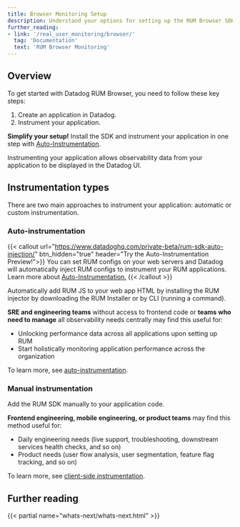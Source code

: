 ```yaml
---
title: Browser Monitoring Setup
description: Understand your options for setting up the RUM Browser SDK.
further_reading:
- link: '/real_user_monitoring/browser/'
  tag: 'Documentation'
  text: 'RUM Browser Monitoring'
---
```


## Overview

To get started with Datadog RUM Browser, you need to follow these key steps:

1. Create an application in Datadog.
2. Instrument your application.

<div class="alert alert-info"><strong>Simplify your setup!</strong> Install the SDK and instrument your application in one step with <a href="https://docs.datadoghq.com/real_user_monitoring/browser/setup/server/">Auto-Instrumentation</a>.</div>

Instrumenting your application allows observability data from your application to be displayed in the Datadog UI.

## Instrumentation types

There are two main approaches to instrument your application: automatic or custom instrumentation.

### Auto-instrumentation

{{< callout url="https://www.datadoghq.com/private-beta/rum-sdk-auto-injection/" btn_hidden="true" header="Try the Auto-Instrumentation Preview!">}}
You can set RUM configs on your web servers and Datadog will automatically inject RUM configs to instrument your RUM applications. Learn more about <a href="/real_user_monitoring/browser/setup/server">Auto-Instrumentation.</a>
{{< /callout >}}

Automatically add RUM JS to your web app HTML by installing the RUM injector by downloading the RUM Installer or by CLI (running a command).

**SRE and engineering teams** without access to frontend code or **teams who need to manage** all observability needs centrally may find this useful for:

- Unlocking performance data across all applications upon setting up RUM
- Start holistically monitoring application performance across the organization

To learn more, see [auto-instrumentation][1].

### Manual instrumentation

Add the RUM SDK manually to your application code.

**Frontend engineering, mobile engineering, or product teams** may find this method useful for:

- Daily engineering needs (live support, troubleshooting, downstream services health checks, and so on)
- Product needs (user flow analysis, user segmentation, feature flag tracking, and so on)

To learn more, see [client-side instrumentation][2].

## Further reading

{{< partial name="whats-next/whats-next.html" >}}

[1]: /real_user_monitoring/browser/setup/server
[2]: /real_user_monitoring/browser/setup/client